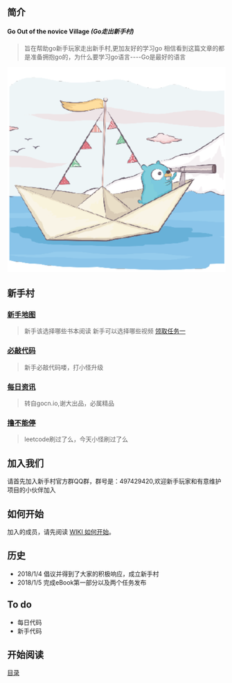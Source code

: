 简介
-------------------------------
#### Go Out of the novice Village   *(Go走出新手村)*

> 旨在帮助go新手玩家走出新手村,更加友好的学习go
> 相信看到这篇文章的都是准备拥抱go的，为什么要学习go语言----Go是最好的语言

![](GoOOTVN.png)

新手村
------------------------

### [新手地图](eBook/directory.md)
> 新手该选择哪些书本阅读
> 新手可以选择哪些视频
> [领取任务一](eBook/3.1.md)

### [必敲代码](https://github.com/xiaoheigou/GoOOTNV/tree/master/HaveToCode)
>新手必敲代码喽，打小怪升级

### [每日资讯](https://gocn.io/topic/%E6%AF%8F%E6%97%A5%E6%96%B0%E9%97%BB)
>转自gocn.io,谢大出品，必属精品

### [撸不能停]()
>leetcode刷过了么，今天小怪刷过了么

加入我们
-------------------------------
请首先加入新手村官方群QQ群，群号是：497429420,欢迎新手玩家和有意维护项目的小伙伴加入

如何开始
-------------------------------
加入的成员，请先阅读 [WIKI 如何开始](https://github.com/xiaoheigou/GoOOTNV/wiki)。

历史
-------------------------------
* 2018/1/4 倡议并得到了大家的积极响应，成立新手村
* 2018/1/5 完成eBook第一部分以及两个任务发布

To do 
------------
* 每日代码
* 新手代码

## 开始阅读
[目录](eBook/directory.md)


